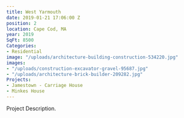 ```yaml
---
title: West Yarmouth
date: 2019-01-21 17:06:00 Z
position: 2
location: Cape Cod, MA
year: 2019
SqFt: 8500
Categories:
- Residential
image: "/uploads/architecture-building-construction-534220.jpg"
images:
- "/uploads/construction-excavator-gravel-95687.jpg"
- "/uploads/architecture-brick-builder-209282.jpg"
Projects:
- Jamestown - Carriage House
- Minkes House
---
```


Project Description.